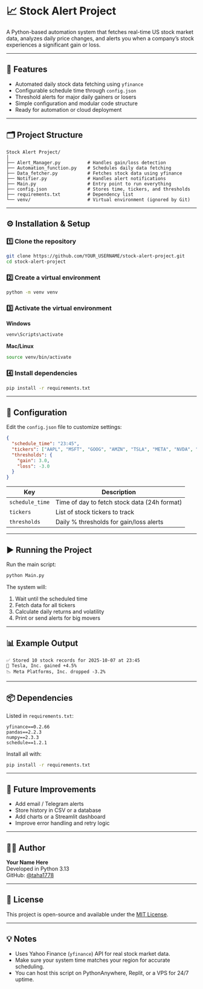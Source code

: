 # 📈 Stock Alert Project

A Python-based automation system that fetches real-time US stock market data, analyzes daily price changes, and alerts you when a company’s stock experiences a significant gain or loss.

---

## 🚀 Features

- Automated daily stock data fetching using `yfinance`
- Configurable schedule time through `config.json`
- Threshold alerts for major daily gainers or losers
- Simple configuration and modular code structure
- Ready for automation or cloud deployment

---

## 🗂️ Project Structure

```
Stock Alert Project/
│
├── Alert_Manager.py          # Handles gain/loss detection
├── Automation_function.py    # Schedules daily data fetching
├── Data_fetcher.py           # Fetches stock data using yfinance
├── Notifier.py               # Handles alert notifications
├── Main.py                   # Entry point to run everything
├── config.json               # Stores time, tickers, and thresholds
├── requirements.txt          # Dependency list
└── venv/                     # Virtual environment (ignored by Git)
```

---

## ⚙️ Installation & Setup

### 1️⃣ Clone the repository
```bash
git clone https://github.com/YOUR_USERNAME/stock-alert-project.git
cd stock-alert-project
```

### 2️⃣ Create a virtual environment
```bash
python -m venv venv
```

### 3️⃣ Activate the virtual environment

**Windows**
```bash
venv\Scripts\activate
```

**Mac/Linux**
```bash
source venv/bin/activate
```

### 4️⃣ Install dependencies
```bash
pip install -r requirements.txt
```

---

## 🧩 Configuration

Edit the `config.json` file to customize settings:

```json
{
  "schedule_time": "23:45",
  "tickers": ["AAPL", "MSFT", "GOOG", "AMZN", "TSLA", "META", "NVDA", "NFLX", "JPM", "DIS"],
  "thresholds": {
    "gain": 3.0,
    "loss": -3.0
  }
}
```

| Key | Description |
|------|--------------|
| `schedule_time` | Time of day to fetch stock data (24h format) |
| `tickers` | List of stock tickers to track |
| `thresholds` | Daily % thresholds for gain/loss alerts |

---

## ▶️ Running the Project

Run the main script:

```bash
python Main.py
```

The system will:
1. Wait until the scheduled time
2. Fetch data for all tickers
3. Calculate daily returns and volatility
4. Print or send alerts for big movers

---

## 📊 Example Output

```
✅ Stored 10 stock records for 2025-10-07 at 23:45
🚀 Tesla, Inc. gained +4.5%
📉 Meta Platforms, Inc. dropped -3.2%
```

---

## 📦 Dependencies

Listed in `requirements.txt`:

```
yfinance==0.2.66
pandas==2.2.3
numpy==2.3.3
schedule==1.2.1
```

Install all with:
```bash
pip install -r requirements.txt
```

---

## 🧠 Future Improvements

- Add email / Telegram alerts  
- Store history in CSV or a database  
- Add charts or a Streamlit dashboard  
- Improve error handling and retry logic  

---

## 👨‍💻 Author

**Your Name Here**  
Developed in Python 3.13  
GitHub: [@taha1778](https://github.com/taha1778)

---

## 🪪 License

This project is open-source and available under the [MIT License](LICENSE).

---

## 💡 Notes

- Uses Yahoo Finance (`yfinance`) API for real stock market data.  
- Make sure your system time matches your region for accurate scheduling.  
- You can host this script on PythonAnywhere, Replit, or a VPS for 24/7 uptime.
